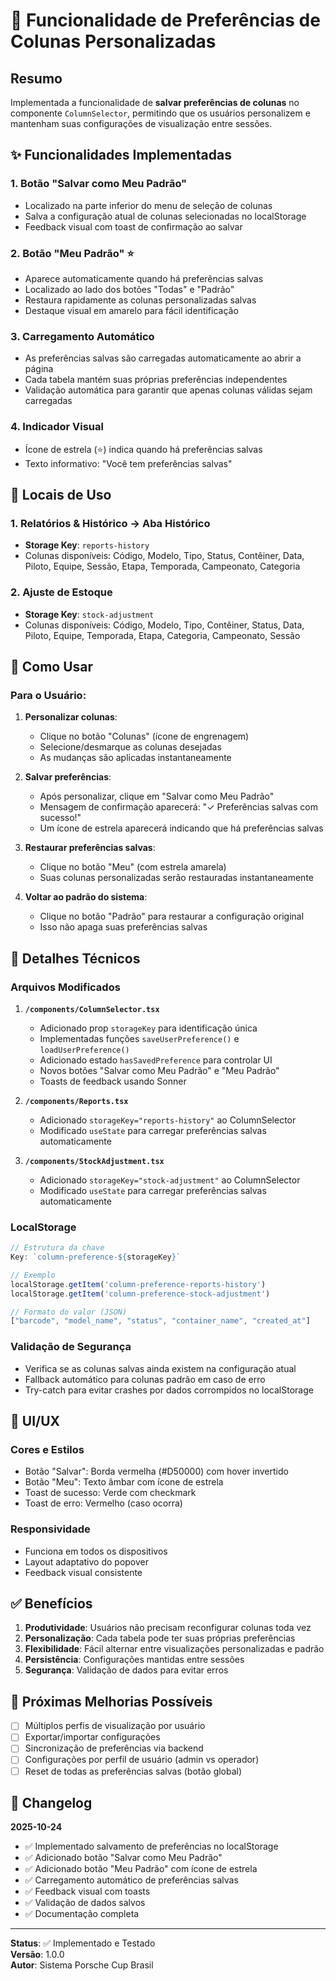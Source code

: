 # 💾 Funcionalidade de Preferências de Colunas Personalizadas

## Resumo

Implementada a funcionalidade de **salvar preferências de colunas** no componente `ColumnSelector`, permitindo que os usuários personalizem e mantenham suas configurações de visualização entre sessões.

## ✨ Funcionalidades Implementadas

### 1. Botão "Salvar como Meu Padrão"
- Localizado na parte inferior do menu de seleção de colunas
- Salva a configuração atual de colunas selecionadas no localStorage
- Feedback visual com toast de confirmação ao salvar

### 2. Botão "Meu Padrão" ⭐
- Aparece automaticamente quando há preferências salvas
- Localizado ao lado dos botões "Todas" e "Padrão"
- Restaura rapidamente as colunas personalizadas salvas
- Destaque visual em amarelo para fácil identificação

### 3. Carregamento Automático
- As preferências salvas são carregadas automaticamente ao abrir a página
- Cada tabela mantém suas próprias preferências independentes
- Validação automática para garantir que apenas colunas válidas sejam carregadas

### 4. Indicador Visual
- Ícone de estrela (⭐) indica quando há preferências salvas
- Texto informativo: "Você tem preferências salvas"

## 🎯 Locais de Uso

### 1. Relatórios & Histórico → Aba Histórico
- **Storage Key**: `reports-history`
- Colunas disponíveis: Código, Modelo, Tipo, Status, Contêiner, Data, Piloto, Equipe, Sessão, Etapa, Temporada, Campeonato, Categoria

### 2. Ajuste de Estoque
- **Storage Key**: `stock-adjustment`
- Colunas disponíveis: Código, Modelo, Tipo, Contêiner, Status, Data, Piloto, Equipe, Temporada, Etapa, Categoria, Campeonato, Sessão

## 📝 Como Usar

### Para o Usuário:

1. **Personalizar colunas**:
   - Clique no botão "Colunas" (ícone de engrenagem)
   - Selecione/desmarque as colunas desejadas
   - As mudanças são aplicadas instantaneamente

2. **Salvar preferências**:
   - Após personalizar, clique em "Salvar como Meu Padrão"
   - Mensagem de confirmação aparecerá: "✓ Preferências salvas com sucesso!"
   - Um ícone de estrela aparecerá indicando que há preferências salvas

3. **Restaurar preferências salvas**:
   - Clique no botão "Meu" (com estrela amarela)
   - Suas colunas personalizadas serão restauradas instantaneamente

4. **Voltar ao padrão do sistema**:
   - Clique no botão "Padrão" para restaurar a configuração original
   - Isso não apaga suas preferências salvas

## 🔧 Detalhes Técnicos

### Arquivos Modificados

1. **`/components/ColumnSelector.tsx`**
   - Adicionado prop `storageKey` para identificação única
   - Implementadas funções `saveUserPreference()` e `loadUserPreference()`
   - Adicionado estado `hasSavedPreference` para controlar UI
   - Novos botões "Salvar como Meu Padrão" e "Meu Padrão"
   - Toasts de feedback usando Sonner

2. **`/components/Reports.tsx`**
   - Adicionado `storageKey="reports-history"` ao ColumnSelector
   - Modificado `useState` para carregar preferências salvas automaticamente

3. **`/components/StockAdjustment.tsx`**
   - Adicionado `storageKey="stock-adjustment"` ao ColumnSelector
   - Modificado `useState` para carregar preferências salvas automaticamente

### LocalStorage

```typescript
// Estrutura da chave
Key: `column-preference-${storageKey}`

// Exemplo
localStorage.getItem('column-preference-reports-history')
localStorage.getItem('column-preference-stock-adjustment')

// Formato do valor (JSON)
["barcode", "model_name", "status", "container_name", "created_at"]
```

### Validação de Segurança

- Verifica se as colunas salvas ainda existem na configuração atual
- Fallback automático para colunas padrão em caso de erro
- Try-catch para evitar crashes por dados corrompidos no localStorage

## 🎨 UI/UX

### Cores e Estilos
- Botão "Salvar": Borda vermelha (#D50000) com hover invertido
- Botão "Meu": Texto âmbar com ícone de estrela
- Toast de sucesso: Verde com checkmark
- Toast de erro: Vermelho (caso ocorra)

### Responsividade
- Funciona em todos os dispositivos
- Layout adaptativo do popover
- Feedback visual consistente

## ✅ Benefícios

1. **Produtividade**: Usuários não precisam reconfigurar colunas toda vez
2. **Personalização**: Cada tabela pode ter suas próprias preferências
3. **Flexibilidade**: Fácil alternar entre visualizações personalizadas e padrão
4. **Persistência**: Configurações mantidas entre sessões
5. **Segurança**: Validação de dados para evitar erros

## 🚀 Próximas Melhorias Possíveis

- [ ] Múltiplos perfis de visualização por usuário
- [ ] Exportar/importar configurações
- [ ] Sincronização de preferências via backend
- [ ] Configurações por perfil de usuário (admin vs operador)
- [ ] Reset de todas as preferências salvas (botão global)

## 📅 Changelog

**2025-10-24**
- ✅ Implementado salvamento de preferências no localStorage
- ✅ Adicionado botão "Salvar como Meu Padrão"
- ✅ Adicionado botão "Meu Padrão" com ícone de estrela
- ✅ Carregamento automático de preferências salvas
- ✅ Feedback visual com toasts
- ✅ Validação de dados salvos
- ✅ Documentação completa

---

**Status**: ✅ Implementado e Testado  
**Versão**: 1.0.0  
**Autor**: Sistema Porsche Cup Brasil
